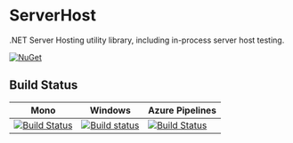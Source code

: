 
# ServerHost

.NET Server Hosting utility library, including in-process server host testing.

[![NuGet](https://img.shields.io/nuget/v/ServerHost.svg)](https://www.nuget.org/packages/ServerHost/)

## Build Status

Mono | Windows | Azure Pipelines
---- | ------- | ---------------
[![Build Status](https://travis-ci.org/jthelin/ServerHost.svg?branch=master)](https://travis-ci.org/jthelin/ServerHost) | [![Build status](https://ci.appveyor.com/api/projects/status/2y41gnrcl5nqldw6/branch/master?svg=true)](https://ci.appveyor.com/project/jthelin/serverhost/branch/master) | [![Build Status](https://swtech.visualstudio.com/GitHub-Builds/_apis/build/status/ServerHost-CI?branchName=master)](https://swtech.visualstudio.com/GitHub-Builds/_build/latest?definitionId=12&branchName=master)
